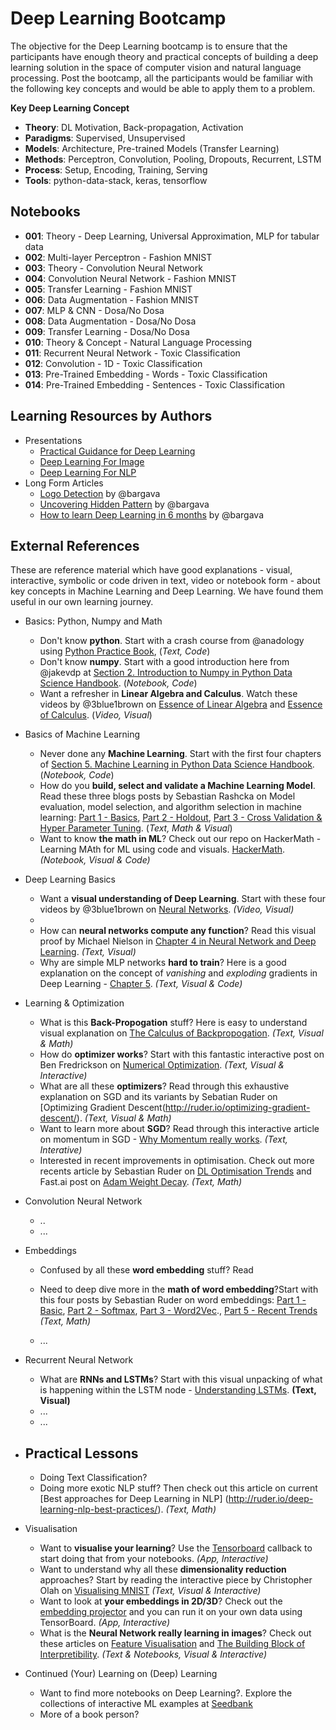 # Deep Learning Bootcamp

The objective for the Deep Learning bootcamp is to ensure that the participants have enough theory and practical concepts of building a deep learning solution in the space of computer vision and natural language processing. Post the bootcamp, all the participants would be familiar with the following key concepts and would be able to apply them to a problem.

**Key Deep Learning Concept**
- **Theory**: DL Motivation, Back-propagation, Activation
- **Paradigms**: Supervised, Unsupervised
- **Models**: Architecture, Pre-trained Models (Transfer Learning)
- **Methods**: Perceptron, Convolution, Pooling, Dropouts, Recurrent, LSTM
- **Process**: Setup, Encoding, Training, Serving
- **Tools**: python-data-stack, keras, tensorflow

## Notebooks

- **001**: Theory - Deep Learning, Universal Approximation, MLP for tabular data
- **002**: Multi-layer Perceptron - Fashion MNIST
- **003**: Theory - Convolution Neural Network
- **004**: Convolution Neural Network - Fashion MNIST
- **005**: Transfer Learning - Fashion MNIST
- **006**: Data Augmentation - Fashion MNIST
- **007**: MLP & CNN - Dosa/No Dosa
- **008**: Data Augmentation - Dosa/No Dosa
- **009**: Transfer Learning - Dosa/No Dosa
- **010**: Theory & Concept - Natural Language Processing
- **011**: Recurrent Neural Network - Toxic Classification
- **012**: Convolution - 1D - Toxic Classification
- **013**: Pre-Trained Embedding - Words - Toxic Classification
- **014**: Pre-Trained Embedding - Sentences - Toxic Classification

## Learning Resources by Authors

- Presentations
  - [Practical Guidance for Deep Learning](/dl-practical-guidance.pdf)
  - [Deep Learning For Image](https://speakerdeck.com/amitkaps/deep-learning-for-image)
  - [Deep Learning For NLP](https://www.slideshare.net/amitkaps/deep-learning-for-nlp-69972908) 
- Long Form Articles 
  - [Logo Detection](https://www.oreilly.com/ideas/logo-detection-using-apache-mxnet)  by @bargava
  - [Uncovering Hidden Pattern](https://www.oreilly.com/ideas/uncovering-hidden-patterns-through-machine-learning) by @bargava
  - [How to learn Deep Learning in 6 months](https://towardsdatascience.com/how-to-learn-deep-learning-in-6-months-e45e40ef7d48) by @bargava


## External References
These are reference material which have good explanations - visual, interactive, symbolic or code driven in text, video or notebook form - about key concepts in Machine Learning and Deep Learning. We have found them useful in our own learning journey.

- Basics: Python, Numpy and Math
  - Don't know **python**. Start with a crash course from @anadology using [Python Practice Book](https://anandology.com/python-practice-book/), (*Text, Code*)
  - Don't know **numpy**. Start with a good introduction here from @jakevdp at [Section 2. Introduction to Numpy in Python Data Science Handbook](https://jakevdp.github.io/PythonDataScienceHandbook/). (*Notebook, Code*)
  - Want a refresher in **Linear Algebra and Calculus**. Watch these videos by @3blue1brown on [Essence of Linear Algebra](https://www.youtube.com/playlist?list=PLZHQObOWTQDPD3MizzM2xVFitgF8hE_ab) and [Essence of Calculus](https://www.youtube.com/playlist?list=PLZHQObOWTQDMsr9K-rj53DwVRMYO3t5Yr). (*Video, Visual*)

- Basics of Machine Learning
  - Never done any **Machine Learning**. Start with the first four chapters of [Section 5. Machine Learning in Python Data Science Handbook](https://jakevdp.github.io/PythonDataScienceHandbook/). (*Notebook, Code*)
  - How do you **build, select and validate a Machine Learning Model**. Read these three blogs posts by Sebastian Rashcka on Model evaluation, model selection, and algorithm selection in machine learning: [Part 1 - Basics](https://sebastianraschka.com/blog/2016/model-evaluation-selection-part1.html), [Part 2 - Holdout](https://sebastianraschka.com/blog/2016/model-evaluation-selection-part2.html), [Part 3 - Cross Validation & Hyper Parameter Tuning](https://sebastianraschka.com/blog/2016/model-evaluation-selection-part2.html). (*Text, Math & Visual*)
  - Want to know **the math in ML**? Check out our repo on HackerMath - Learning MAth for ML using code and visuals. [HackerMath](https://github.com/amitkaps/hackermath/). *(Notebook, Visual & Code)*

- Deep Learning Basics
  - Want a **visual understanding of Deep Learning**. Start with these four videos by @3blue1brown on [Neural Networks](https://www.youtube.com/watch?v=aircAruvnKk&list=PLZHQObOWTQDNU6R1_67000Dx_ZCJB-3pi). *(Video, Visual)*
  - 
  - How can **neural networks compute any function**? Read this visual proof by Michael Nielson in [Chapter 4 in Neural Network and Deep Learning](http://neuralnetworksanddeeplearning.com/chap4.html). *(Text, Visual)*
  - Why are simple MLP networks **hard to train**? Here is a good explanation on the concept of *vanishing* and *exploding* gradients in Deep Learning - [Chapter 5](http://neuralnetworksanddeeplearning.com/chap5.html). *(Text, Visual & Code)*


- Learning & Optimization
  - What is this **Back-Propogation** stuff? Here is easy to understand visual explanation on [The Calculus of Backpropogation](http://colah.github.io/posts/2015-08-Backprop/). *(Text, Visual & Math)*
  - How do **optimizer works**? Start with this fantastic interactive post on Ben Fredrickson on [Numerical Optimization](https://www.benfrederickson.com/numerical-optimization/). *(Text, Visual & Interactive)*
  - What are all these **optimizers**? Read through this exhaustive explanation on SGD and its variants by Sebatian Ruder on [Optimizing Gradient Descent(http://ruder.io/optimizing-gradient-descent/). *(Text, Visual & Math)*
  - Want to learn more about **SGD**? Read through this interactive article on momentum in SGD - [Why Momentum really works](https://distill.pub/2017/momentum/). *(Text, Interative)*
  - Interested in recent improvements in optimisation. Check out more recents article by Sebastian Ruder on [DL Optimisation Trends](http://ruder.io/deep-learning-optimization-2017/) and Fast.ai post on [Adam Weight Decay](http://www.fast.ai/2018/07/02/adam-weight-decay/). *(Text, Math)*
  

- Convolution Neural Network
  - ..
  - ...

- Embeddings
  - Confused by all these **word embedding** stuff? Read
  
  - Need to deep dive more in the **math of word embedding**?Start with this four posts by Sebastian Ruder on word embeddings: [Part 1 - Basic](http://ruder.io/word-embeddings-1/), [Part 2 - Softmax](http://ruder.io/word-embeddings-2/),  [Part 3 - Word2Vec](http://ruder.io/secret-word2vec/)., [Part 5 - Recent Trends](http://ruder.io/word-embeddings-2017/index.html) *(Text, Math)*
  - ...

- Recurrent Neural Network
  - What are **RNNs and LSTMs**? Start with this visual unpacking of what is happening within the LSTM node - [Understanding LSTMs](http://colah.github.io/posts/2015-08-Understanding-LSTMs/). **(Text, Visual)**
  - ...
  - ...
  
- Practical Lessons
  - 
  - Doing Text Classification?
  - Doing more exotic NLP stuff? Then check out this article on current [Best approaches for Deep Learning in NLP] (http://ruder.io/deep-learning-nlp-best-practices/). *(Text, Math)*

- Visualisation
  - Want to **visualise your learning**? Use the [Tensorboard](https://www.tensorflow.org/guide/summaries_and_tensorboard) callback to start doing that from your notebooks. *(App, Interactive)*
  - Want to understand why all these **dimensionality reduction** approaches? Start by reading the interactive piece by Christopher Olah on [Visualising MNIST](http://colah.github.io/posts/2014-10-Visualizing-MNIST/) *(Text, Visual & Interactive)*
  - Want to look at **your embeddings in 2D/3D**? Check out the [embedding projector](https://projector.tensorflow.org/) and you can run it on your own data using TensorBoard. *(App, Interactive)*
  - What is the **Neural Network really learning in images**? Check out these articles on [Feature Visualisation](https://distill.pub/2017/feature-visualization/) and [The Building Block of Interpretibility](https://distill.pub/2018/building-blocks/). *(Text & Notebooks, Visual & Interactive)*

- Continued (Your) Learning on (Deep) Learning
  - Want to find more notebooks on Deep Learning?. Explore the collections of interactive ML examples at [Seedbank](https://tools.google.com/seedbank/)
  - More of a book person?
